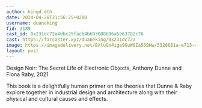 ```yaml
---
author: kingd.eth
date: 2024-04-28T21:56:25+0200
username: duaneking
fid: 3189
cast_id: 0x231dc72a4dbc25facb4b693088696a5e63782c76
cast: https://farcaster.xyz/duaneking/0x231dc72a
image: https://imagedelivery.net/BXluQx4ige9GuW0Ia56BHw/5328681a-e713-4084-3bed-3da51714a300/original
layout: post
---
```


Design Noir: The Secret Life of Electronic Objects, Anthony Dunne and Fiona Raby, 2021

This book is a delightfully human primer on the theories that Dunne & Raby explore together in industrial design and architecture along with their physical and cultural causes and effects.

<img src='https://imagedelivery.net/BXluQx4ige9GuW0Ia56BHw/5328681a-e713-4084-3bed-3da51714a300/original' alt='' referrerpolicy='no-referrer'/>

